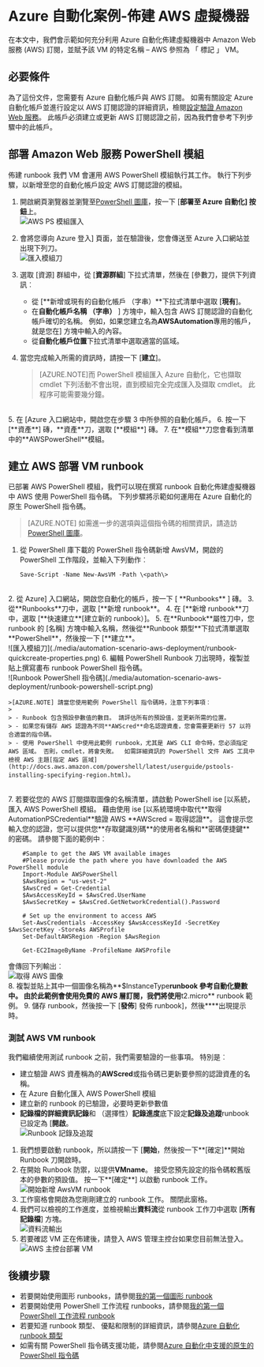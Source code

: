 <properties
   pageTitle="自動化 VM Amazon Web 服務中的部署 |Microsoft Azure"
   description="本文將示範如何使用 [自動建立 Amazon Web 服務 VM [Azure 自動化"
   services="automation"
   documentationCenter=""
   authors="mgoedtel"
   manager="jwhit"
   editor="" />
<tags
   ms.service="automation"
   ms.devlang="na"
   ms.topic="article"
   ms.tgt_pltfrm="na"
   ms.workload="na"
   ms.date="08/17/2016"
   ms.author="tiandert; bwren" />

# <a name="azure-automation-scenario---provision-an-aws-virtual-machine"></a>Azure 自動化案例-佈建 AWS 虛擬機器 

在本文中，我們會示範如何充分利用 Azure 自動化佈建虛擬機器中 Amazon Web 服務 (AWS) 訂閱，並賦予該 VM 的特定名稱 – AWS 參照為 「 標記 」 VM。

## <a name="prerequisites"></a>必要條件

為了這份文件，您需要有 Azure 自動化帳戶與 AWS 訂閱。 如需有關設定 Azure 自動化帳戶並進行設定以 AWS 訂閱認證的詳細資訊，檢閱[設定驗證 Amazon Web 服務](../automation/automation-sec-configure-aws-account.md)。  此帳戶必須建立或更新 AWS 訂閱認證之前，因為我們會參考下列步驟中的此帳戶。


## <a name="deploy-amazon-web-services-powershell-module"></a>部署 Amazon Web 服務 PowerShell 模組

佈建 runbook 我們 VM 會運用 AWS PowerShell 模組執行其工作。 執行下列步驟，以新增至您的自動化帳戶設定 AWS 訂閱認證的模組。  

1. 開啟網頁瀏覽器並瀏覽至[PowerShell 圖庫](http://www.powershellgallery.com/packages/AWSPowerShell/)，按一下 [**部署至 Azure 自動化] 按鈕**上。<br> ![AWS PS 模組匯入](./media/automation-scenario-aws-deployment/powershell-gallery-download-awsmodule.png)

2. 會將您導向 Azure 登入] 頁面，並在驗證後，您會傳送至 Azure 入口網站並出現下列刀。<br> ![匯入模組刀](./media/automation-scenario-aws-deployment/deploy-aws-powershell-module-parameters.png)

3. 選取 [資源] 群組中，從 [**資源群組**] 下拉式清單，然後在 [參數刀，提供下列資訊︰
   * 從 [**新增或現有的自動化帳戶 （字串）**下拉式清單中選取 [**現有**]。  
   * 在**自動化帳戶名稱 （字串）** ] 方塊中，輸入包含 AWS 訂閱認證的自動化帳戶確切的名稱。  例如，如果您建立名為**AWSAutomation**專用的帳戶，就是您在] 方塊中輸入的內容。
   * 從**自動化帳戶位置**下拉式清單中選取適當的區域。

4. 當您完成輸入所需的資訊時，請按一下 [**建立**]。

    >[AZURE.NOTE]而 PowerShell 模組匯入 Azure 自動化，它也擷取 cmdlet 下列活動不會出現，直到模組完全完成匯入及擷取 cmdlet。 此程序可能需要幾分鐘。  
<br>
5. 在 [Azure 入口網站中，開啟您在步驟 3 中所參照的自動化帳戶。
6. 按一下 [**資產**] 磚，**資產**刀，選取 [**模組**] 磚。
7. 在**模組**刀您會看到清單中的**AWSPowerShell**模組。

## <a name="create-aws-deploy-vm-runbook"></a>建立 AWS 部署 VM runbook

已部署 AWS PowerShell 模組，我們可以現在撰寫 runbook 自動化佈建虛擬機器中 AWS 使用 PowerShell 指令碼。 下列步驟將示範如何運用在 Azure 自動化的原生 PowerShell 指令碼。  

>[AZURE.NOTE] 如需進一步的選項與這個指令碼的相關資訊，請造訪[PowerShell 圖庫](https://www.powershellgallery.com/packages/New-AwsVM/DisplayScript)。


1. 從 PowerShell 庫下載的 PowerShell 指令碼新增 AwsVM，開啟的 PowerShell 工作階段，並輸入下列動作︰<br>
   ```
   Save-Script -Name New-AwsVM -Path \<path\>
   ```
<br>
2. 從 Azure] 入口網站，開啟您自動化的帳戶，按一下 [ **Runbooks** ] 磚。  
3. 從**Runbooks**刀中，選取 [**新增 runbook**。
4. 在 [**新增 runbook**刀中，選取 [**快速建立**[建立新的 runbook）]。
5. 在**Runbook**屬性刀中，您 runbook 的 [名稱] 方塊中輸入名稱，然後從**Runbook 類型**下拉式清單選取**PowerShell**，然後按一下 [**建立**。<br> ![匯入模組刀](./media/automation-scenario-aws-deployment/runbook-quickcreate-properties.png)
6. 編輯 PowerShell Runbook 刀出現時，複製並貼上撰寫畫布 runbook PowerShell 指令碼。<br> ![Runbook PowerShell 指令碼](./media/automation-scenario-aws-deployment/runbook-powershell-script.png)<br>

    >[AZURE.NOTE] 請當您使用範例 PowerShell 指令碼時，注意下列事項︰
    >
    > - Runbook 包含預設參數值的數目。 請評估所有的預設值，並更新所需的位置。
    > - 如果您有儲存 AWS 認證為不同**AWScred**命名認證資產，您會需要更新行 57 以符合適當的指令碼。  
    > - 使用 PowerShell 中使用此範例 runbook，尤其是 AWS CLI 命令時，您必須指定 AWS 區域。 否則，cmdlet，將會失敗。  如需詳細資訊的 PowerShell 文件 AWS 工具中檢視 AWS 主題[指定 AWS 區域](http://docs.aws.amazon.com/powershell/latest/userguide/pstools-installing-specifying-region.html)。  
<br>
7. 若要從您的 AWS 訂閱擷取圖像的名稱清單，請啟動 PowerShell ise [以系統，匯入 AWS PowerShell 模組。  藉由使用 ise [以系統環境中取代**取得 AutomationPSCredential**驗證 AWS **AWScred = 取得認證**。  這會提示您輸入您的認證，您可以提供您**存取鍵識別碼**的使用者名稱和**密碼便捷鍵**的密碼。  請參閱下面的範例中︰

        #Sample to get the AWS VM available images
        #Please provide the path where you have downloaded the AWS PowerShell module
        Import-Module AWSPowerShell
        $AwsRegion = "us-west-2"
        $AwsCred = Get-Credential
        $AwsAccessKeyId = $AwsCred.UserName
        $AwsSecretKey = $AwsCred.GetNetworkCredential().Password

        # Set up the environment to access AWS
        Set-AwsCredentials -AccessKey $AwsAccessKeyId -SecretKey $AwsSecretKey -StoreAs AWSProfile
        Set-DefaultAWSRegion -Region $AwsRegion

        Get-EC2ImageByName -ProfileName AWSProfile
   會傳回下列輸出︰<br>
   ![取得 AWS 圖像](./media/automation-scenario-aws-deployment/powershell-ise-output.png)  
8. 複製並貼上其中一個圖像名稱為**$InstanceType**runbook 參考自動化變數中。 由於此範例會使用免費的 AWS 層訂閱，我們將使用**t2.micro** runbook 範例。
9. 儲存 runbook，然後按一下 [**發佈**] 發佈 runbook]，然後****出現提示時。


### <a name="testing-the-aws-vm-runbook"></a>測試 AWS VM runbook
我們繼續使用測試 runbook 之前，我們需要驗證的一些事項。 特別是︰

   -  建立驗證 AWS 資產稱為的**AWScred**或指令碼已更新要參照的認證資產的名稱。  
   -  在 Azure 自動化匯入 AWS PowerShell 模組
   -  建立新的 runbook 的已驗證，必要時更新參數值
   -  **記錄檔的詳細資訊記錄**和 （選擇性）**記錄進度**底下設定**記錄及追蹤**runbook 已設定為 [**開啟**。<br> ![Runbook 記錄及追蹤](./media/automation-scenario-aws-deployment/runbook-settings-logging-and-tracing.png)

1. 我們想要啟動 runbook，所以請按一下 [**開始**，然後按一下**[確定]**開始 Runbook 刀開啟時。
2. 在開始 Runbook 防禦，以提供**VMname**。  接受您預先設定的指令碼較舊版本的參數的預設值。  按一下**[確定**] 以啟動 runbook 工作。<br> ![開始新增 AwsVM runbook](./media/automation-scenario-aws-deployment/runbook-start-job-parameters.png)
3. 工作窗格會開啟為您剛剛建立的 runbook 工作。 關閉此窗格。
4. 我們可以檢視的工作進度，並檢視輸出**資料流**從 runbook 工作刀中選取 [**所有記錄檔**] 方塊。<br> ![資料流輸出](./media/automation-scenario-aws-deployment/runbook-job-streams-output.png)
5. 若要確認 VM 正在佈建後，請登入 AWS 管理主控台如果您目前無法登入。<br> ![AWS 主控台部署 VM](./media/automation-scenario-aws-deployment/aws-instances-status.png)

## <a name="next-steps"></a>後續步驟
-   若要開始使用圖形 runbooks，請參閱[我的第一個圖形 runbook](automation-first-runbook-graphical.md)
-   若要開始使用 PowerShell 工作流程 runbooks，請參閱[我的第一個 PowerShell 工作流程 runbook](automation-first-runbook-textual.md)
-   若要知道 runbook 類型、 優點和限制的詳細資訊，請參閱[Azure 自動化 runbook 類型](automation-runbook-types.md)
-   如需有關 PowerShell 指令碼支援功能，請參閱[Azure 自動化中支援的原生的 PowerShell 指令碼](https://azure.microsoft.com/blog/announcing-powershell-script-support-azure-automation-2/)
